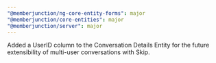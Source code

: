 ```yaml
---
"@memberjunction/ng-core-entity-forms": major
"@memberjunction/core-entities": major
"@memberjunction/server": major
---
```


Added a UserID column to the Conversation Details Entity for the future extensibility of multi-user conversations with Skip.
